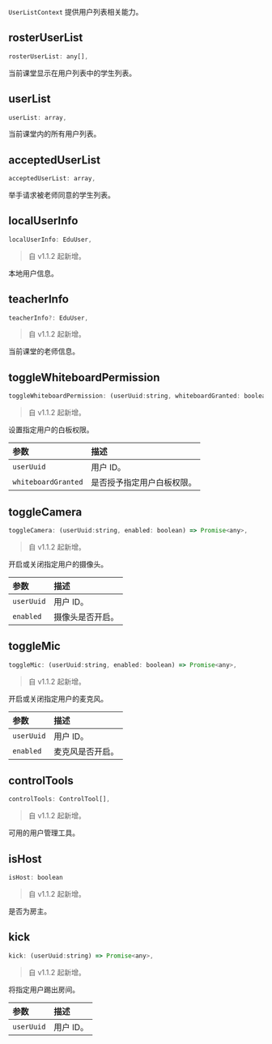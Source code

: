 `UserListContext` 提供用户列表相关能力。

## rosterUserList

```javascript
rosterUserList: any[],
```

当前课堂显示在用户列表中的学生列表。

## userList

```javascript
userList: array,
```

当前课堂内的所有用户列表。

## acceptedUserList

```javascript
acceptedUserList: array,
```

举手请求被老师同意的学生列表。

## localUserInfo

```javascript
localUserInfo: EduUser,
```

> 自 v1.1.2 起新增。

本地用户信息。

## teacherInfo

```javascript
teacherInfo?: EduUser,
```

> 自 v1.1.2 起新增。

当前课堂的老师信息。

## toggleWhiteboardPermission

```javascript
toggleWhiteboardPermission: (userUuid:string, whiteboardGranted: boolean) => Promise<any>,
```

> 自 v1.1.2 起新增。

设置指定用户的白板权限。

| 参数                | 描述                       |
| :------------------ | :------------------------- |
| `userUuid`          | 用户 ID。                  |
| `whiteboardGranted` | 是否授予指定用户白板权限。 |

## toggleCamera

```javascript
toggleCamera: (userUuid:string, enabled: boolean) => Promise<any>,
```

> 自 v1.1.2 起新增。

开启或关闭指定用户的摄像头。

| 参数       | 描述             |
| :--------- | :--------------- |
| `userUuid` | 用户 ID。        |
| `enabled`  | 摄像头是否开启。 |

## toggleMic

```javascript
toggleMic: (userUuid:string, enabled: boolean) => Promise<any>,
```

> 自 v1.1.2 起新增。

开启或关闭指定用户的麦克风。

| 参数       | 描述             |
| :--------- | :--------------- |
| `userUuid` | 用户 ID。        |
| `enabled`  | 麦克风是否开启。 |

## controlTools

```javascript
controlTools: ControlTool[],
```

> 自 v1.1.2 起新增。

可用的用户管理工具。

## isHost

```javascript
isHost: boolean
```

> 自 v1.1.2 起新增。

是否为房主。

## kick

```javascript
kick: (userUuid:string) => Promise<any>,
```

> 自 v1.1.2 起新增。

将指定用户踢出房间。

| 参数       | 描述      |
| :--------- | :-------- |
| `userUuid` | 用户 ID。 |